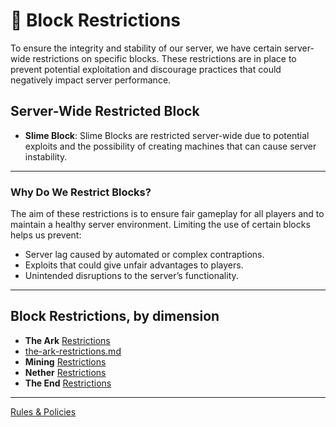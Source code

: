 # 🚫 Block Restrictions

To ensure the integrity and stability of our server, we have certain server-wide restrictions on specific blocks. These restrictions are in place to prevent potential exploitation and discourage practices that could negatively impact server performance.

## Server-Wide Restricted Block

* **Slime Block**: Slime Blocks are restricted server-wide due to potential exploits and the possibility of creating machines that can cause server instability.

***

### Why Do We Restrict Blocks?

The aim of these restrictions is to ensure fair gameplay for all players and to maintain a healthy server environment. Limiting the use of certain blocks helps us prevent:

* Server lag caused by automated or complex contraptions.
* Exploits that could give unfair advantages to players.
* Unintended disruptions to the server’s functionality.

***

## Block Restrictions, by dimension

* **The Ark** [Restrictions](rules-policies/block-restrictions/the-ark-restrictions.md)
* [the-ark-restrictions.md](the-ark-restrictions.md "mention")
* **Mining** [Restrictions](mining-restrictions.md)
* **Nether** [Restrictions](nether-restrictions.md)
* **The End** [Restrictions](the-end-restrictions.md)

***

[Rules & Policies](../)
